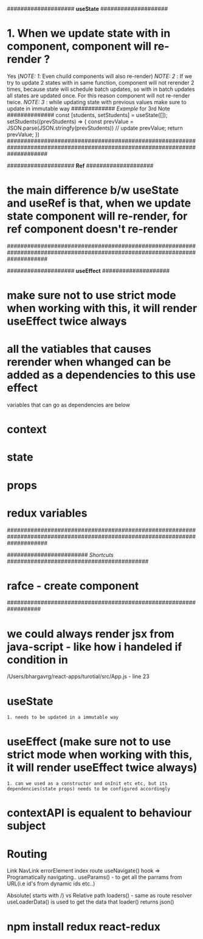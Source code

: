 #################### **useState** ####################
# 1. When we update state with in component, component will re-render ? 
Yes (*NOTE: 1*: Even chuild components will also re-render)
*NOTE: 2* : If we try to update 2 states with in same function, component will not rerender 2 times, because state will schedule batch updates, so with in batch updates all states are updated once. For this reason component will not re-render twice.
*NOTE: 3* : while updating state with previous values make sure to update in immutable way
############# *Example* for 3rd Note ##############
const [students, setStudents] = useState([]);
setStudents((prevStudents) => {
    const prevValue = JSON.parse(JSON.stringfy(prevStudents))
    // update prevValue;
    return prevValue;
})
############################################################################################################################

#################### **Ref** ####################
# the main difference b/w useState and useRef is that, when we update state component will re-render, for ref component doesn't re-render
############################################################################################################################

#################### **useEffect** ####################
# make sure not to use strict mode when working with this, it will render useEffect twice always

# all the vatiables that causes rerender when whanged can be added as a dependencies to this use effect
variables that can go as dependencies are below
#  context
#  state
#  props
# redux variables
############################################################################################################################

######################## *Shortcuts* ##########################################
# rafce - create component
##################################################################

# we could always render jsx from java-script - like how i handeled if condition in 
/Users/bhargavrg/react-apps/turotial/src/App.js - line 23

# useState 
    1. needs to be updated in a immutable way

# useEffect (make sure not to use strict mode when working with this, it will render useEffect twice always)
    1. can we used as a constructor and onInit etc etc, but its dependencies(state props) needs to be configured accordingly

# contextAPI is equalent to behaviour subject 



# Routing
Link
NavLink
errorElement
index route 
useNavigate() hook => Programatically navigating..
useParams() - to get all the parrams from URL(i.e id's from dynamic ids etc..)

Absolute( starts with /) vs Relative path
loaders() - same as route resolver
useLoaderData() is used to get the data that loader() returns
json()

# npm install redux react-redux